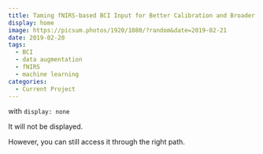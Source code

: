 ```yaml
---
title: Taming fNIRS-based BCI Input for Better Calibration and Broader Use
display: home
image: https://picsum.photos/1920/1080/?random&date=2019-02-21
date: 2019-02-20
tags: 
  - BCI
  - data augmentation
  - fNIRS
  - machine learning
categories:
  - Current Project
--- 
```


with `display: none`

It will not be displayed.

However, you can still access it through the right path.